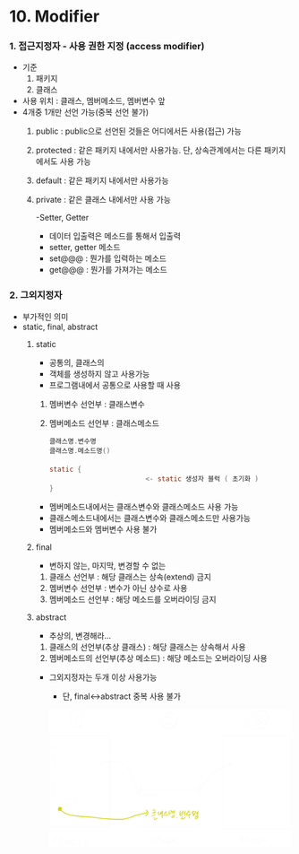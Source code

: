 # 10. Modifier

### 1. 접근지정자 - 사용 권한 지정 (access modifier)

- 기준
    1. 패키지
    2. 클래스
- 사용 위치 : 클래스, 멤버메소드, 멤버변수 앞
- 4개중 1개만 선언 가능(중복 선언 불가)
    1. public : public으로 선언된 것들은 어디에서든 사용(접근) 가능
    2. protected : 같은 패키지 내에서만 사용가능. 단, 상속관계에서는 다른 패키지에서도 사용 가능
    3. default : 같은 패키지 내에서만 사용가능
    4. private : 같은 클래스 내에서만 사용 가능
        
        -Setter, Getter
        
        - 데이터 입출력은 메소드를 통해서 입출력
        - setter, getter 메소드
        - set@@@ : 뭔가를 입력하는 메소드
        - get@@@ : 뭔가를 가져가는 메소드

### 2. 그외지정자

- 부가적인 의미
- static, final, abstract
    1. static
        - 공통의, 클래스의
        - 객체를 생성하지 않고 사용가능
        - 프로그램내에서 공통으로 사용할 때 사용
        1. 멤버변수 선언부      : 클래스변수
        2. 멤버메소드 선언부   : 클래스메소드
            
            ```java
            클래스명.변수명
            클래스명.메소드명()
            
            static {
            						<- static 생성자 블럭 ( 초기화 )
            }
            ```
            
        - 멤버메소드내에서는 클래스변수와 클래스메소드 사용 가능
        - 클래스메소드내에서는 클래스변수와 클래스메소드만 사용가능
        - 멤버메소드와 멤버변수 사용 불가
    2. final
        - 변하지 않는, 마지막, 변경할 수 없는
        1. 클래스 선언부 : 해당 클래스는 상속(extend) 금지
        2. 멤버변수 선언부 : 변수가 아닌 상수로 사용
        3. 멤버메소드 선언부 : 해당 메소드를 오버라이딩 금지
        
    3. abstract
        - 추상의, 변경해라...
        1. 클래스의 선언부(추상 클래스) : 해당 클래스는 상속해서 사용
        2. 멤버메소드의 선언부(추상 메소드) : 해당 메소드는 오버라이딩 사용
        - 그외지정자는 두개 이상 사용가능
            - 단, final↔abstract 중복 사용 불가
            
            ![10%20Modifier%209f052fef50e641dc864d462e5691c4fe/Untitled.png](java/10.%20Modifier/Untitled.png)